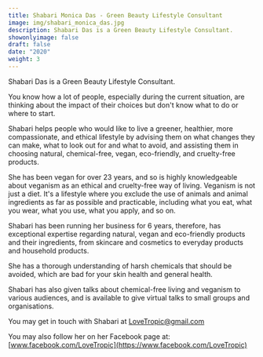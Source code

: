 ```yaml
---
title: Shabari Monica Das - Green Beauty Lifestyle Consultant
image: img/shabari_monica_das.jpg
description: Shabari Das is a Green Beauty Lifestyle Consultant.
showonlyimage: false
draft: false
date: "2020"
weight: 3
---
```

Shabari Das is a Green Beauty Lifestyle Consultant.

You know how a lot of people, especially during the current situation, are thinking about the impact of their choices but don't know what to do or where to start.

Shabari helps people who would like to live a greener, healthier, more compassionate, and ethical lifestyle by advising them on what changes they can make, what to look out for and what to avoid, and assisting them in choosing natural, chemical-free, vegan, eco-friendly, and cruelty-free products.

She has been vegan for over 23 years, and so is highly knowledgeable about veganism as an ethical and cruelty-free way of living. Veganism is not just a diet. It's a lifestyle where you exclude the use of animals and animal ingredients as far as possible and practicable, including what you eat, what you wear, what you use, what you apply, and so on.

Shabari has been running her business for 6 years, therefore, has exceptional expertise regarding natural, vegan and eco-friendly products and their ingredients, from skincare and cosmetics to everyday products and household products.

She has a thorough understanding of harsh chemicals that should be avoided, which are bad for your skin health and general health.

Shabari has also given talks about chemical-free living and veganism to various audiences, and is available to give virtual talks to small groups and organisations.

You may get in touch with Shabari at [LoveTropic@gmail.com](LoveTropic@gmail.com)

You may also follow her on her Facebook page at:
[www.facebook.com/LoveTropic](https://www.facebook.com/LoveTropic)
